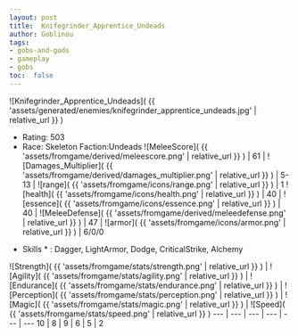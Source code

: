 ```yaml
---
layout: post
title:  Knifegrinder_Apprentice_Undeads
author: Goblinou
tags:
- gobs-and-gods
- gameplay
- gobs
toc:  false
---
```


![Knifegrinder_Apprentice_Undeads]( {{ 'assets/generated/enemies/knifegrinder_apprentice_undeads.jpg' | relative_url }} )
- Rating: 503
- Race: Skeleton  Faction:Undeads
![MeleeScore]( {{ 'assets/fromgame/derived/meleescore.png' | relative_url }} ) | 61 | ![Damages_Multiplier]( {{ 'assets/fromgame/derived/damages_multiplier.png' | relative_url }} ) | 5-13 | ![range]( {{ 'assets/fromgame/icons/range.png' | relative_url }} ) | 1
![health]( {{ 'assets/fromgame/icons/health.png' | relative_url }} ) | 40 | ![essence]( {{ 'assets/fromgame/icons/essence.png' | relative_url }} ) | 40 | ![MeleeDefense]( {{ 'assets/fromgame/derived/meleedefense.png' | relative_url }} ) | 47 | ![armor]( {{ 'assets/fromgame/icons/armor.png' | relative_url }} ) | 6/0/0
* Skills * : Dagger, LightArmor, Dodge, CriticalStrike, Alchemy

![Strength]( {{ 'assets/fromgame/stats/strength.png' | relative_url }} ) | ![Agility]( {{ 'assets/fromgame/stats/agility.png' | relative_url }} ) | ![Endurance]( {{ 'assets/fromgame/stats/endurance.png' | relative_url }} ) | ![Perception]( {{ 'assets/fromgame/stats/perception.png' | relative_url }} ) | ![Magic]( {{ 'assets/fromgame/stats/magic.png' | relative_url }} ) | ![Speed]( {{ 'assets/fromgame/stats/speed.png' | relative_url }} )
--- | --- | --- | --- | --- | ---
10 | 8 | 9 | 6 | 5 | 2
